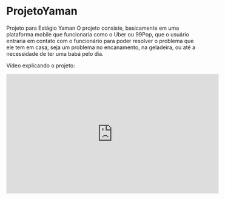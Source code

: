 # ProjetoYaman
Projeto para Estágio Yaman
O projeto consiste, basicamente em uma plataforma mobile que funcionaria como o Uber ou 99Pop, que o usuário entraria em contato com o funcionário para poder resolver o problema que ele tem em casa, seja um problema no encanamento, na geladeira, ou até a necessidade de ter uma babá pelo dia.

Vídeo explicando o projeto:
<iframe width="560" height="315" src="https://www.youtube.com/embed/oXq2MAatOCo" title="YouTube video player" frameborder="0" allow="accelerometer; autoplay; clipboard-write; encrypted-media; gyroscope; picture-in-picture" allowfullscreen></iframe>


